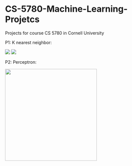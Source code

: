 # CS-5780-Machine-Learning-Projetcs
Projects for course CS 5780 in Cornell University

P1: K nearest neighbor:

![](https://user-images.githubusercontent.com/25992217/55527123-ad424d80-5665-11e9-8860-4e382a9b0ad2.png)
![](https://user-images.githubusercontent.com/25992217/55527178-dd89ec00-5665-11e9-99d8-04cfee47fd19.png)

P2: Perceptron:

<img src="https://user-images.githubusercontent.com/25992217/55527221-16c25c00-5666-11e9-81bd-bf4fb715976c.png" width="300" height="300">

